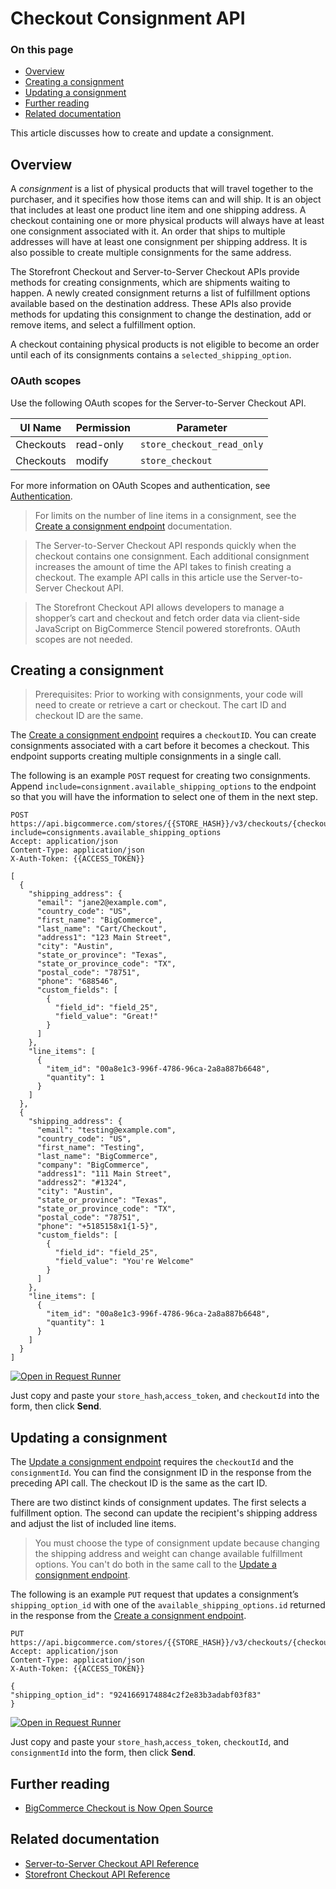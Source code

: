 # Checkout Consignment API

<div class="otp" id="no-index">

### On this page
- [Overview](#overview)
- [Creating a consignment](#creating-a-consignment)
- [Updating a consignment](#updating-a-consignment)
- [Further reading](#further-reading)
- [Related documentation](#related-documentation)

</div> 

This article discusses how to create and update a consignment.

## Overview
A _consignment_ is a list of physical products that will travel together to the purchaser, and it specifies how those items can and will ship. It is an object that includes at least one product line item and one shipping address. A checkout containing one or more physical products will always have at least one consignment associated with it. An order that ships to multiple addresses will have at least one consignment per shipping address. It is also possible to create multiple consignments for the same address.

The Storefront Checkout and Server-to-Server Checkout APIs provide methods for creating consignments, which are shipments waiting to happen.  A newly created consignment returns a list of fulfillment options available based on the destination address.  These APIs also provide methods for updating this consignment to change the destination, add or remove items, and select a fulfillment option. 

A checkout containing physical products is not eligible to become an order until each of its consignments contains a `selected_shipping_option`.

### OAuth scopes

Use the following OAuth scopes for the Server-to-Server Checkout API.

| UI Name  | Permission | Parameter                     |
|----------|------------|-------------------------------|
| Checkouts | read-only  | `store_checkout_read_only`    |
| Checkouts | modify     | `store_checkout`              |

For more information on OAuth Scopes and authentication, see [Authentication](https://developer.bigcommerce.com/api-docs/getting-started/authentication).

<div class="HubBlock--callout">
<div class="CalloutBlock--info">
<div class="HubBlock-content">

<!-- theme: info -->

> For limits on the number of line items in a consignment, see the [Create a consignment endpoint](/api-reference/storefront/checkouts/checkout-consignments/checkoutsconsignmentsbycheckoutidpost) documentation.

> The Server-to-Server Checkout API responds quickly when the checkout contains one consignment.  Each additional consignment increases the amount of time the API takes to finish creating a checkout. The example API calls in this article use the Server-to-Server Checkout API.
  
> The Storefront Checkout API allows developers to manage a shopper’s cart and checkout and fetch order data via client-side JavaScript on BigCommerce Stencil powered storefronts. OAuth scopes are not needed.

</div>
</div>
</div>


## Creating a consignment



<div class="HubBlock--callout">
<div class="CalloutBlock--info">
<div class="HubBlock-content">

<!-- theme: info -->

> Prerequisites: Prior to working with consignments, your code will need to create or retrieve a cart or checkout.  The cart ID and checkout ID are the same.

</div>
</div>
</div>

The [Create a consignment endpoint](https://developer.bigcommerce.com/api-reference/store-management/checkouts/checkout-consignments/checkoutsconsignmentsbycheckoutidpost) requires a `checkoutID`.  You can create consignments associated with a cart before it becomes a checkout.  This endpoint supports creating multiple consignments in a single call.

The following is an example `POST` request for creating two consignments. Append `include=consignment.available_shipping_options` to the endpoint so that you will have the information to select one of them in the next step.

  
  ```http
POST https://api.bigcommerce.com/stores/{{STORE_HASH}}/v3/checkouts/{checkoutId}/consignments?include=consignments.available_shipping_options
Accept: application/json
Content-Type: application/json
X-Auth-Token: {{ACCESS_TOKEN}}

  [
    {
      "shipping_address": {
        "email": "jane2@example.com",
        "country_code": "US",
        "first_name": "BigCommerce",
        "last_name": "Cart/Checkout",
        "address1": "123 Main Street",
        "city": "Austin",
        "state_or_province": "Texas",
        "state_or_province_code": "TX",
        "postal_code": "78751",
        "phone": "688546",
        "custom_fields": [
          {
            "field_id": "field_25",
            "field_value": "Great!"
          }
        ]
      },
      "line_items": [
        {
          "item_id": "00a8e1c3-996f-4786-96ca-2a8a887b6648",
          "quantity": 1
        }
      ]
    },
    {
      "shipping_address": {
        "email": "testing@example.com",
        "country_code": "US",
        "first_name": "Testing",
        "last_name": "BigCommerce",
        "company": "BigCommerce",
        "address1": "111 Main Street",
        "address2": "#1324",
        "city": "Austin",
        "state_or_province": "Texas",
        "state_or_province_code": "TX",
        "postal_code": "78751",
        "phone": "+5185158x1{1-5}",
        "custom_fields": [
          {
            "field_id": "field_25",
            "field_value": "You're Welcome"
          }
        ]
      },
      "line_items": [
        {
          "item_id": "00a8e1c3-996f-4786-96ca-2a8a887b6648",
          "quantity": 1
        }
      ]
    }
  ]

```

[![Open in Request Runner](https://storage.googleapis.com/bigcommerce-production-dev-center/images/Open-Request-Runner.svg)](https://developer.bigcommerce.com/api-reference/store-management/checkouts/checkout-consignments/checkoutsconsignmentsbycheckoutidpost#requestrunner)

Just copy and paste your `store_hash`,`access_token`, and `checkoutId` into the form, then click **Send**.

## Updating a consignment

The [Update a consignment endpoint](/api-reference/storefront/checkouts/checkout-consignments/checkoutsconsignmentsbycheckoutidandconsignmentidput) requires the `checkoutId` and the `consignmentId`. You can find the consignment ID in the response from the preceding API call. The checkout ID is the same as the cart ID.

There are two distinct kinds of consignment updates. The first selects a fulfillment option. The second can update the recipient's shipping address and adjust the list of included line items. 

<div class="HubBlock--callout">
<div class="CalloutBlock--warning">
<div class="HubBlock-content">

<!-- theme: warning -->

> You must choose the type of consignment update because changing the shipping address and weight can change available fulfillment options. You can't do both in the same call to the [Update a consignment endpoint](/api-reference/storefront/checkouts/checkout-consignments/checkoutsconsignmentsbycheckoutidandconsignmentidput).

</div>
</div>
</div>


The following is an example `PUT` request that updates a consignment’s `shipping_option_id` with one of the `available_shipping_options.id` returned in the response from the [Create a consignment endpoint](/api-reference/storefront/checkouts/checkout-consignments/checkoutsconsignmentsbycheckoutidpost).

  ```http
PUT https://api.bigcommerce.com/stores/{{STORE_HASH}}/v3/checkouts/{checkoutId}/consignments/{consignmentId}
Accept: application/json
Content-Type: application/json
X-Auth-Token: {{ACCESS_TOKEN}}

{
  "shipping_option_id": "9241669174884c2f2e83b3adabf03f83"
}

```

[![Open in Request Runner](https://storage.googleapis.com/bigcommerce-production-dev-center/images/Open-Request-Runner.svg)](https://developer.bigcommerce.com/api-reference/store-management/checkouts/checkout-consignments/checkoutsconsignmentsbycheckoutidandconsignmentidput#requestrunner)

Just copy and paste your `store_hash`,`access_token`, `checkoutId`, and `consignmentId` into the form, then click **Send**.

## Further reading

* [BigCommerce Checkout is Now Open Source](https://medium.com/bigcommerce-developer-blog/bigcommerce-checkout-is-now-open-source-39e823bc5b3b)
<!-- link to forthcoming flow chart of headless calls -- cart > checkout > order > payment flow -->

## Related documentation

* [Server-to-Server Checkout API Reference](https://developer.bigcommerce.com/api-reference/store-management/checkouts)
* [Storefront Checkout API Reference](https://developer.bigcommerce.com/api-reference/storefront/checkouts)
